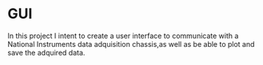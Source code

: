 # GUI

In this project I intent to create a user interface to communicate with a National Instruments data adquisition chassis,as well as be able to plot and save the adquired data.
